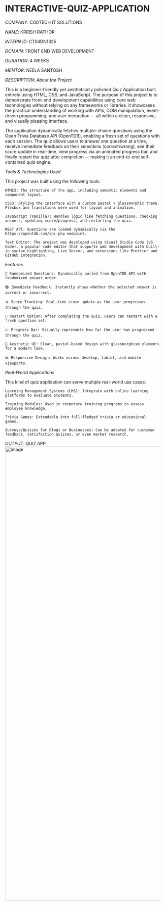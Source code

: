 # INTERACTIVE-QUIZ-APPLICATION

*COMPANY*: CODTECH IT SOLUTIONS

*NAME*: KRRISH RATHOR

*INTERN ID*: CT04DN1325

*DOMAIN*: FRONT END WEB DEVELOPMENT

*DURATION*: 4 WEEKS 

*MENTOR*: NEELA SANTOSH


*DESCRIPTION*:
*About the Project*

This is a beginner-friendly yet aesthetically polished Quiz Application built entirely using HTML, CSS, and JavaScript. The purpose of this project is to demonstrate front-end development capabilities using core web technologies without relying on any frameworks or libraries. It showcases the practical understanding of working with APIs, DOM manipulation, event-driven programming, and user interaction — all within a clean, responsive, and visually pleasing interface.

The application dynamically fetches multiple-choice questions using the Open Trivia Database API (OpenTDB), enabling a fresh set of questions with each session. The quiz allows users to answer one question at a time, receive immediate feedback on their selections (correct/wrong), see their score update in real-time, view progress via an animated progress bar, and finally restart the quiz after completion — making it an end-to-end self-contained quiz engine.

*Tools & Technologies Used*

This project was built using the following tools:

    HTML5: The structure of the app, including semantic elements and component layout.

    CSS3: Styling the interface with a custom pastel + glassmorphic theme. Flexbox and transitions were used for layout and animation.

    JavaScript (Vanilla): Handles logic like fetching questions, checking answers, updating score/progress, and restarting the quiz.

    REST API: Questions are loaded dynamically via the https://opentdb.com/api.php endpoint.

    Text Editor: The project was developed using Visual Studio Code (VS Code), a popular code editor that supports web development with built-in syntax highlighting, Live Server, and extensions like Prettier and GitHub integration.

*Features*

    🧠 Randomized Questions: Dynamically pulled from OpenTDB API with randomized answer order.

    🟢 Immediate Feedback: Instantly shows whether the selected answer is correct or incorrect.

    📊 Score Tracking: Real-time score update as the user progresses through the quiz.

    🔁 Restart Option: After completing the quiz, users can restart with a fresh question set.

    📈 Progress Bar: Visually represents how far the user has progressed through the quiz.

    🧊 Aesthetic UI: Clean, pastel-based design with glassmorphism elements for a modern look.

    💻 Responsive Design: Works across desktop, tablet, and mobile viewports.
    

*Real-World Applications*

This kind of quiz application can serve multiple real-world use cases:

    Learning Management Systems (LMS): Integrate with online learning platforms to evaluate students.

    Training Modules: Used in corporate training programs to assess employee knowledge.

    Trivia Games: Extendable into full-fledged trivia or educational games.

    Surveys/Quizzes for Blogs or Businesses: Can be adapted for customer feedback, satisfaction quizzes, or even market research.


*OUTPUT*: QUIZ APP
<img width="1470" alt="Image" src="https://github.com/user-attachments/assets/be32cd59-03a6-4002-9c59-b358b11558d6" />
